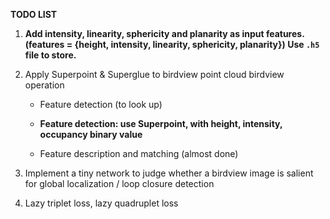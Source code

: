 **TODO LIST**

1. **Add intensity, linearity, sphericity and planarity 
as input features. 
(features = {height, intensity, linearity, sphericity, planarity})
 Use `.h5` file to store.**

2. Apply Superpoint & Superglue to birdview point cloud 
birdview operation
    
    * Feature detection (to look up)    
    
    * **Feature detection: use Superpoint, with height, intensity,
    occupancy binary value**  
    
    * Feature description and matching (almost done)
 
3. Implement a tiny network to judge whether a birdview
image is salient for global localization / loop closure
detection

4. Lazy triplet loss, lazy quadruplet loss

